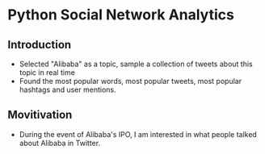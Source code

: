 # Python Social Network Analytics

## Introduction
* Selected "Alibaba" as a topic, sample a collection of tweets about this topic in real time
* Found the most popular words, most popular tweets, most popular hashtags and user mentions.  

## Movitivation 
* During the event of Alibaba's IPO, I am interested in what people talked about Alibaba in Twitter.  

